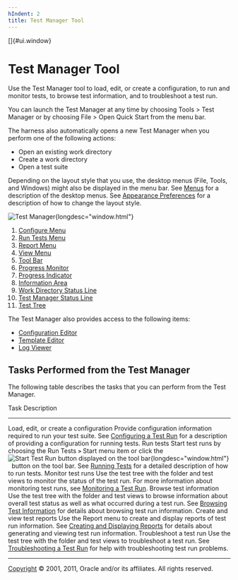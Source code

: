 ```yaml
---
hIndent: 2
title: Test Manager Tool
---
```


[]{#ui.window}

# Test Manager Tool

Use the Test Manager tool to load, edit, or create a configuration, to run and monitor tests, to
browse test information, and to troubleshoot a test run.

You can launch the Test Manager at any time by choosing Tools \> Test Manager or by choosing File \>
Open Quick Start from the menu bar.

The harness also automatically opens a new Test Manager when you perform one of the following
actions:

-   Open an existing work directory
-   Create a work directory
-   Open a test suite

Depending on the layout style that you use, the desktop menus (File, Tools, and Windows) might also
be displayed in the menu bar. See [Menus](desktopMenus.html#desktopMenus) for a description of the
desktop menus. See [Appearance Preferences](../ui/appearancePrefs.html) for a description of how to
change the layout style.

![Test Manager](../../images/JT4tstmgrwindow.gif){longdesc="window.html"}

1.  [Configure Menu](configureMenu.html)
2.  [Run Tests Menu](runMenu.html)
3.  [Report Menu](reportMenu.html)
4.  [View Menu](viewMenu.html)
5.  [Tool Bar](toolBar.html)
6.  [Progress Monitor](../run/progressMonitor.html)
7.  [Progress Indicator](../run/progressMeter.html)
8.  [Information Area](infoPane.html)
9.  [Work Directory Status Line](workDirStatus.html)
10. [Test Manager Status Line](testManagerStatus.html)
11. [Test Tree](usingtree.html)

The Test Manager also provides access to the following items:

-   [Configuration Editor](../confEdit/openConfEd.html)
-   [Template Editor](../admin/openTemplateEditor.html)
-   [Log Viewer](logViewer.html)

## Tasks Performed from the Test Manager

The following table describes the tasks that you can perform from the Test Manager.

  Task                                    Description
  --------------------------------------- ----------------------------------------------------------------------------------------------------------------------------------------------------------------------------------------------------------------------------------------------------------------------------------------------------------------
  Load, edit, or create a configuration   Provide configuration information required to run your test suite. See [Configuring a Test Run](../confEdit/overview.html) for a description of providing a configuration for running tests.
  Run tests                               Start test runs by choosing the Run Tests **`>`** Start menu item or click the ![Start Test Run button displayed on the tool bar](../../images/runTests_button.gif){longdesc="window.html"}   button on the tool bar. See [Running Tests](../run/running.html) for a detailed description of how to run tests.
  Monitor test runs                       Use the test tree with the folder and test views to monitor the status of the test run. For more information about monitoring test runs, see [Monitoring a Test Run](../run/monitoring.html).
  Browse test information                 Use the test tree with the folder and test views to browse information about overall test status as well as what occurred during a test run. See [Browsing Test Information](../browse/browsing.html) for details about browsing test run information.
  Create and view test reports            Use the Report menu to create and display reports of test run information. See [Creating and Displaying Reports](../report/usingReports.html) for details about generating and viewing test run information.
  Troubleshoot a test run                 Use the test tree with the folder and test views to troubleshoot a test run. See [Troubleshooting a Test Run](../run/troubleshooting.html) for help with troubleshooting test run problems.

----------------------------------------------------------------------------------------------------

[Copyright](../copyright.html) © 2001, 2011, Oracle and/or its affiliates. All rights reserved.

